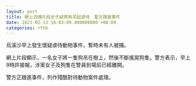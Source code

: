 ```yaml
---
layout: post
title: 網上流傳片段女子疑將狗吊起虐待　警方跟進事件
date: 2021-02-13 16:03:09.000000000 +08:00
categories: rthk
---
```


烏溪沙早上發生懷疑虐待動物事件，暫時未有人被捕。

網上片段顯示，一名女子將一隻狗吊在樹上，然後不斷搖晃狗隻。警方表示，早上 9時許接報，涉案女子及狗隻在警員到場前已經離開。

警方正跟進事件，列作殘酷對待動物案件處理。
